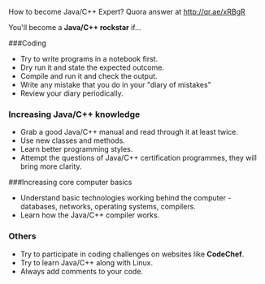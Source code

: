 How to become Java/C++ Expert? Quora answer at http://qr.ae/xRBgR

You'll become a **Java/C++ rockstar** if...

###Coding
- Try to write programs in a notebook first.
- Dry run it and state the expected outcome.
- Compile and run it and check the output.
- Write any mistake that you do in your "diary of mistakes"
- Review your diary periodically.

### Increasing Java/C++ knowledge
- Grab a good Java/C++ manual and read through it at least twice.
- Use new classes and methods.
- Learn better programming styles.
- Attempt the questions of Java/C++ certification programmes, they will bring more clarity.

###Increasing core computer basics
- Understand basic technologies working behind the computer - databases, networks, operating systems, compilers.
- Learn how the Java/C++ compiler works.

### Others
- Try to participate in coding challenges on websites like **CodeChef**.
- Try to learn Java/C++ along with Linux.
- Always add comments to your code.

